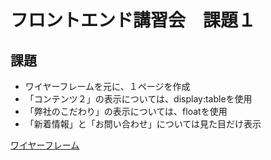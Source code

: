 # フロントエンド講習会　課題１

## 課題
 - ワイヤーフレームを元に、１ページを作成  
 - 「コンテンツ２」の表示については、display:tableを使用  
 - 「弊社のこだわり」の表示については、floatを使用  
 - 「新着情報」と「お問い合わせ」については見た目だけ表示  

[ワイヤーフレーム](https://docs.google.com/spreadsheets/d/19NUFjsLINPtQ53HPH0hZ5dfEbQyiEwWJbtXWQLuCkW0/edit?usp=sharing)
